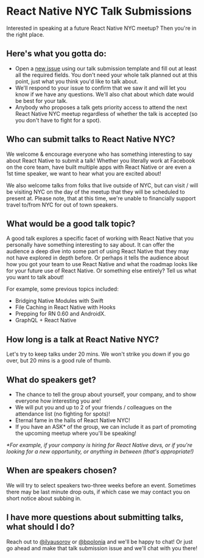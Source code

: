 # React Native NYC Talk Submissions

Interested in speaking at a future React Native NYC meetup? Then you're in the right place.

## Here's what you gotta do:
- Open a [new issue][link-to-github-issue] using our talk submission template and fill out at least all the required fields. You don't need your whole talk planned out at this point, just what you think you'd like to talk about.
- We'll respond to your issue to confirm that we saw it and will let you know if we have any questions. We'll also chat about which date would be best for your talk.
- Anybody who proposes a talk gets priority access to attend the next React Native NYC meetup regardless of whether the talk is accepted (so you don't have to fight for a spot).

## Who can submit talks to React Native NYC?
We welcome & encourage everyone who has something interesting to say about React Native to submit a talk! Whether you literally work at Facebook on the core team, have built multiple apps with React Native or are even a 1st time speaker, we want to hear what you are excited about!

We also welcome talks from folks that live outside of NYC, but can visit / will be visiting NYC on the day of the meetup that they will be scheduled to present at. Please note, that at this time, we're unable to financially support travel to/from NYC for out of town speakers.

## What would be a good talk topic?
A good talk explores a specific facet of working with React Native that you personally have something interesting to say about. It can offer the audience a deep dive into some part of using React Native that they may not have explored in depth before. Or perhaps it tells the audience about how you got your team to use React Native and what the roadmap looks like for your future use of React Native. Or something else entirely? Tell us what you want to talk about!

For example, some previous topics included:
- Bridging Native Modules with Swift
- File Caching in React Native with Hooks
- Prepping for RN 0.60 and AndroidX.
- GraphQL + React Native

## How long is a talk at React Native NYC?
Let's try to keep talks under 20 mins. We won't strike you down if you go over, but 20 mins is a good rule of thumb.

## What do speakers get?
- The chance to tell the group about yourself, your company, and to show everyone how interesting you are!
- We will put you and up to 2 of your friends / colleagues on the attendance list (no fighting for spots)!
- Eternal fame in the halls of React Native NYC!
- If you have an ASK* of the group, we can include it as part of promoting the upcoming meetup where you'll be speaking!

_*For example, if your company is hiring for React Native devs, or if you're looking for a new opportunity, or anything in between (that's appropriate!)_

## When are speakers chosen?
We will try to select speakers two-three weeks before an event. Sometimes there may be last minute drop outs, if which case we may contact you on short notice about subbing in.

## I have more questions about submitting talks, what should I do?
Reach out to [@ilyausorov]( https://github.com/ilyausorov ) or [@bpolonia]( https://github.com/bpolonia ) and we'll be happy to chat! Or just go ahead and make that talk submission issue and we'll chat with you there!

[link-to-github-issue]: https://github.com/react-native-nyc/meetup-talk-submissions/issues/new?assignees=ilyausorov&labels=&template=talk-submission-template.md&title=%5BYour+Talk+Title+Goes+Here%5D
